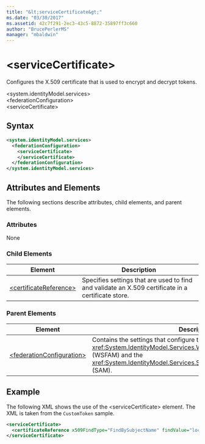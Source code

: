```yaml
---
title: "&lt;serviceCertificate&gt;"
ms.date: "03/30/2017"
ms.assetid: 42c7f291-2ec3-43c5-8872-35897ff3c660
author: "BrucePerlerMS"
manager: "mbaldwin"
---
```

# &lt;serviceCertificate&gt;
Configures the X.509 certificate that is used to encrypt and decrypt tokens.  
  
 \<system.identityModel.services>  
\<federationConfiguration>  
\<serviceCertificate>  
  
## Syntax  
  
```xml  
<system.identityModel.services>  
  <federationConfiguration>  
    <serviceCertificate>  
    </serviceCertificate>  
  </federationConfiguration>  
</system.identityModel.services>  
```  
  
## Attributes and Elements  
 The following sections describe attributes, child elements, and parent elements.  
  
### Attributes  
 None  
  
### Child Elements  
  
|Element|Description|  
|-------------|-----------------|  
|[\<certificateReference>](../../../../../docs/framework/configure-apps/file-schema/windows-identity-foundation/certificatereference.md)|Specifies settings that are used to find and validate an X.509 certificate in a certificate store.|  
  
### Parent Elements  
  
|Element|Description|  
|-------------|-----------------|  
|[\<federationConfiguration>](../../../../../docs/framework/configure-apps/file-schema/windows-identity-foundation/federationconfiguration.md)|Contains the settings that configure the <xref:System.IdentityModel.Services.WSFederationAuthenticationModule> (WSFAM) and the <xref:System.IdentityModel.Services.SessionAuthenticationModule> (SAM).|  
  
## Example  
 The following XML shows the use of the \<serviceCertificate> element. The XML is taken from the `CustomToken` sample.  
  
```xml  
<serviceCertificate>  
  <certificateReference x509FindType="FindBySubjectName" findValue="localhost" storeLocation="LocalMachine" storeName="My"/>  
</serviceCertificate>  
```
